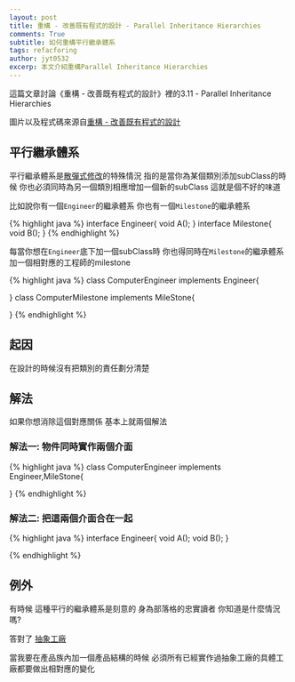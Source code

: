 ```yaml
---
layout: post
title: 重構 - 改善既有程式的設計 - Parallel Inheritance Hierarchies
comments: True
subtitle: 如何重構平行繼承體系
tags: refacforing
author: jyt0532
excerp: 本文介紹重構Parallel Inheritance Hierarchies
---
```


這篇文章討論《重構 - 改善既有程式的設計》裡的3.11 - Parallel Inheritance Hierarchies

圖片以及程式碼來源自[重構 - 改善既有程式的設計](https://www.tenlong.com.tw/products/9789861547534)


## 平行繼承體系

平行繼承體系是[散彈式修改](/2020/04/13/shotgun-surgery/)的特殊情況 指的是當你為某個類別添加subClass的時候 你也必須同時為另一個類別相應增加一個新的subClass 這就是個不好的味道

比如說你有一個`Engineer`的繼承體系 你也有一個`Milestone`的繼承體系

{% highlight java %}
interface Engineer{
  void A();
}
interface Milestone{
  void B();
}
{% endhighlight %}

每當你想在`Engineer`底下加一個subClass時 你也得同時在`Milestone`的繼承體系加一個相對應的工程師的milestone


{% highlight java %}
class ComputerEngineer implements Engineer{
  
}
class ComputerMilestone implements MileStone{

}
{% endhighlight %}

## 起因 

在設計的時候沒有把類別的責任劃分清楚


## 解法

如果你想消除這個對應關係 基本上就兩個解法

### 解法一: 物件同時實作兩個介面

{% highlight java %}
class ComputerEngineer implements Engineer,MileStone{
  
}
{% endhighlight %}

### 解法二: 把這兩個介面合在一起

{% highlight java %}
interface Engineer{
  void A();
  void B();
}

{% endhighlight %}

## 例外

有時候 這種平行的繼承體系是刻意的 身為部落格的忠實讀者 你知道是什麼情況嗎?


答對了 [抽象工廠](/2017/05/03/abstract-factory/)

當我要在產品族內加一個產品結構的時候 必須所有已經實作過抽象工廠的具體工廠都要做出相對應的變化


